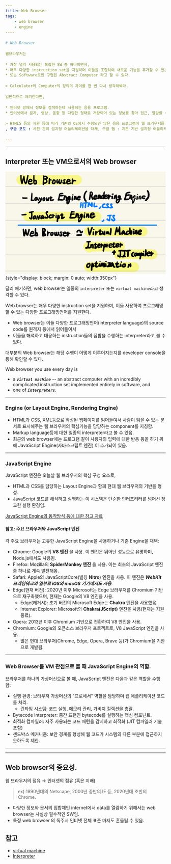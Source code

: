 ```yaml
---
title: Web Browser
tags:
    - web browser
    - engine
----
 
# Web Browser

웹브라우저는 

* 가장 널리 사용되는 복잡한 SW 중 하나이면서, 
* 매우 다양한 instruction set을 지원하며 이들을 조합하여 새로운 기능을 추가할 수 있는 일종의 Virtual Machine 
* 또는 Software로만 구현된 Abstract Computer 라고 할 수 있다.

> Calculator와 Computer의 정의의 차이를 한 번 다시 생각해봐라.

일반적으로 애기한다면,

* 인터넷 망에서 정보를 검색하는데 사용되는 응용 프로그램.
* 인터넷에서 문자, 영상, 음향 등 다양한 형태로 저장되어 있는 정보를 찾아 접근, 열람할 수 있도록 해 주는 SW

> HTML5 등의 지원 등에 따라 기존의 OS에서 수행되던 많은 응용 프로그램이 웹 브라우저를 통해 수행되는 형태의 발전을 보이고 있음. → 웹 오피스 (Google Workspace 등등) 및 웹 OS
, 구글 포토 : 사진 관리 설치형 어플리케이션을 대체, 구글 맵 : 지도 기반 설치형 어플리케이션 보다 우수. 

---
```


---

## Interpreter 또는 VM으로서의 Web browser

![](./webbrowser_vm.jpg){style="display: block; margin: 0 auto; width:350px"}

달리 애기하면, web browser는 일종의 `interpreter` 또는 `virtual machine`라고 생각할 수 있다. 

Web browser는 매우 다양한 instruction set을 지원하며, 이들 사용하여 프로그래밍할 수 있는 다양한 프로그래밍언어를 지원한다. 

* Web browser는 이들 다양한 프로그래밍언어(interpreter language)의 source code를 원격지 등에서 읽어들여서 
* 이들을 해석하고 대응하는 instruction들의 집합을 수행하는 interpreter라고 볼 수 있다. 
 
대부분의 Web browser는 해당 수행이 어떻게 이루어지는지를 developer console을 통해 확인할 수 있다.

Web browser you use every day is

* a ***`virtual machine`*** -- an abstract computer with an incredibly complicated instruction set implemented entirely in software, and 
* one of ***`interpreters`***.

---

### Engine (or Layout Engine, Rendering Engine)

* HTML과 CSS, XML등으로 작성된 웹페이지를 읽어들여서 사람이 읽을 수 있는 문서로 표시해주는 웹 브라우저의 핵심기능을 담당하는 component를 지칭함.
* Markup language등에 대한 일종의 interpreter라고 볼 수 있음.
* 최근의 web browser에는 프로그램 같이 사용자의 입력에 대한 반응 등을 하기 위해 JavaScript Engine(자바스크립트 엔진) 이 추가되어 있음.

---

### JavaScript Engine

JavaScript 엔진은 오늘날 웹 브라우저의 핵심 구성 요소로, 

* HTML과 CSS를 담당하는 Layout Engine과 함께 현대 웹 브라우저의 기반을 형성. 
* JavaScript 코드를 해석하고 실행하는 이 시스템은 단순한 인터프리터를 넘어선 정교한 실행 환경임.

[JavaScript Engine의 동작방식 등에 대한 참고 자료](https://ds31x.tistory.com/434)

#### 참고: 주요 브라우저와 JavaScript 엔진

각 주요 브라우저는 고유한 JavaScript Engine을 사용하거나 기존 Engine을 채택:

* Chrome: Google의 **V8 엔진** 을 사용. 이 엔진은 뛰어난 성능으로 유명하며, Node.js에서도 사용됨.
* Firefox: Mozilla의 **SpiderMonkey 엔진** 을 사용. 이는 최초의 JavaScript 엔진 중 하나로 계속 발전해옴.
* Safari: Apple의 JavaScriptCore(별칭 **Nitro**) 엔진을 사용. 이 엔진은 ***WebKit 프레임워크의 일부로 iOS와 macOS 기기에서도 사용***.
* Edge(현재 버전): 2020년 이후 Microsoft는 Edge 브라우저를 Chromium 기반으로 재구축했으며, 현재는 Google의 V8 엔진을 사용.
    * Edge(레거시): 초기 버전의 Microsoft Edge는 **Chakra** 엔진을 사용했음.
    * Internet Explorer: Microsoft의 **Chakra(JScript)** 엔진을 사용(현재는 지원 종료).
* Opera: 2013년 이후 Chromium 기반으로 전환하여 V8 엔진을 사용.
* Chromium: Google의 오픈소스 브라우저 프로젝트로, V8 JavaScript 엔진을 사용. 
    * 많은 현대 브라우저(Chrome, Edge, Opera, Brave 등)가 Chromium을 기반으로 개발됨.

---

### Web Browser를 VM 관점으로 볼 때 JavaScript Engine의 역할.

브라우저를 하나의 가상머신으로 볼 때, JavaScript 엔진은 다음과 같은 역할을 수행함:

* 실행 환경: 브라우저 가상머신의 "프로세서" 역할을 담당하며 웹 애플리케이션 코드를 처리.
    * 런타임 시스템: 코드 실행, 메모리 관리, 가비지 컬렉션을 총괄.
* Bytecode Interpreter: 중간 표현인 bytecode를 실행하는 핵심 컴포넌트.
* 최적화 컴파일러: 자주 사용되는 코드 패턴을 감지하고 최적화 (JIT 컴파일러 기술 포함)
* 샌드박스 메커니즘: 보안 경계를 형성해 웹 코드가 시스템의 다른 부분에 접근하지 못하도록 제한.

---

---

## Web browser의 중요성.

웹 브라우저의 점유 → 인터넷의 점유 (혹은 지배)

> ex) 1990년대의 Netscape, 2000년 중반의 IE 등, 2020년대 초반의 Chrome.

* 다양한 정보와 문서의 집합체인 internet에서 data를 열람하기 위해서는 web browser는 사실상 필수적인 SW임.
* 특정 web browser 의 독주시 인터넷 전체 표준 마저도 흔들릴 수 있음.

## 참고

* [virtual machine](../ch15/ce15_2_6_container.md#container-and-virtual-machine) 
* [Interpreter](../ch08/ce08_compiler_interpreter.md#interpreter-language)